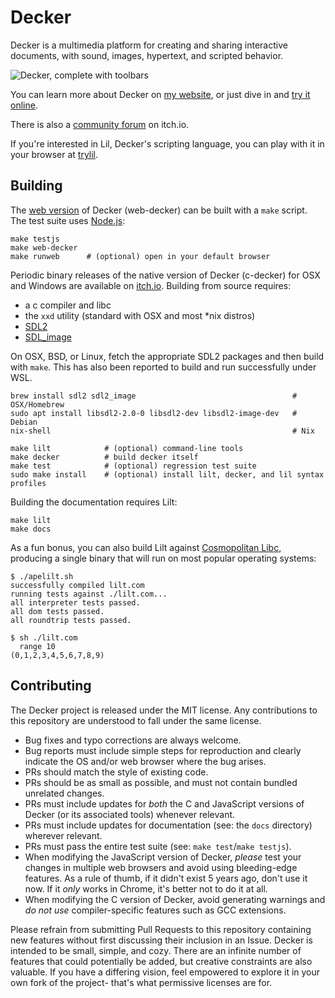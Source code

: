 Decker
======
Decker is a multimedia platform for creating and sharing interactive documents, with sound, images, hypertext, and scripted behavior.

![Decker, complete with toolbars](images/wings.gif)

You can learn more about Decker on [my website](http://beyondloom.com/decker/), or just dive in and [try it online](http://beyondloom.com/decker/tour.html).

There is also a [community forum](https://internet-janitor.itch.io/decker/community) on itch.io.

If you're interested in Lil, Decker's scripting language, you can play with it in your browser at [trylil](http://beyondloom.com/tools/trylil.html).

Building
--------
The [web version](http://beyondloom.com/decker/tour.html) of Decker (web-decker) can be built with a `make` script. The test suite uses [Node.js](https://nodejs.org/en/):

```
make testjs
make web-decker
make runweb      # (optional) open in your default browser
```

Periodic binary releases of the native version of Decker (c-decker) for OSX and Windows are available on [itch.io](https://internet-janitor.itch.io/decker). Building from source requires:

- a c compiler and libc
- the `xxd` utility (standard with OSX and most \*nix distros)
- [SDL2](https://www.libsdl.org/download-2.0.php)
- [SDL_image](https://github.com/libsdl-org/SDL_image)

On OSX, BSD, or Linux, fetch the appropriate SDL2 packages and then build with `make`. This has also been reported to build and run successfully under WSL.

```
brew install sdl2 sdl2_image                                   # OSX/Homebrew
sudo apt install libsdl2-2.0-0 libsdl2-dev libsdl2-image-dev   # Debian
nix-shell                                                      # Nix

make lilt            # (optional) command-line tools
make decker          # build decker itself
make test            # (optional) regression test suite
sudo make install    # (optional) install lilt, decker, and lil syntax profiles
```

Building the documentation requires Lilt:
```
make lilt
make docs
```

As a fun bonus, you can also build Lilt against [Cosmopolitan Libc](https://github.com/jart/cosmopolitan), producing a single binary that will run on most popular operating systems:
```
$ ./apelilt.sh
successfully compiled lilt.com
running tests against ./lilt.com...
all interpreter tests passed.
all dom tests passed.
all roundtrip tests passed.

$ sh ./lilt.com
  range 10
(0,1,2,3,4,5,6,7,8,9)
```

Contributing
------------
The Decker project is released under the MIT license. Any contributions to this repository are understood to fall under the same license.

- Bug fixes and typo corrections are always welcome.
- Bug reports must include simple steps for reproduction and clearly indicate the OS and/or web browser where the bug arises.
- PRs should match the style of existing code.
- PRs should be as small as possible, and must not contain bundled unrelated changes.
- PRs must include updates for _both_ the C and JavaScript versions of Decker (or its associated tools) whenever relevant.
- PRs must include updates for documentation (see: the `docs` directory) wherever relevant.
- PRs must pass the entire test suite (see: `make test`/`make testjs`).
- When modifying the JavaScript version of Decker, _please_ test your changes in multiple web browsers and avoid using bleeding-edge features. As a rule of thumb, if it didn't exist 5 years ago, don't use it now. If it _only_ works in Chrome, it's better not to do it at all.
- When modifying the C version of Decker, avoid generating warnings and _do not use_ compiler-specific features such as GCC extensions.

Please refrain from submitting Pull Requests to this repository containing new features without first discussing their inclusion in an Issue. Decker is intended to be small, simple, and cozy. There are an infinite number of features that could potentially be added, but creative constraints are also valuable. If you have a differing vision, feel empowered to explore it in your own fork of the project- that's what permissive licenses are for.
